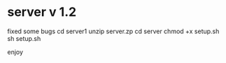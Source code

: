 

# server v 1.2
fixed some bugs
cd server1
unzip server.zp
cd server
chmod +x setup.sh
sh setup.sh

enjoy
